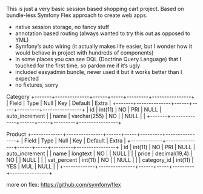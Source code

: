 This is just a very basic session based shopping cart project.
Based on bundle-less Symfony Flex approach to create web apps.

- native session storage, no fancy stuff
- annotation based routing (always wanted to try this out as opposed to YML)
- Symfony’s auto wiring (it actually makes life easier, but I wonder how it would behave in project with hundreds of components)
- In some places you can see DQL (Doctrine Query Language) that I touched for the first time, so pardon me if it’s ugly
- included easyadmin bundle, never used it but it works better than I expected
- no fixtures, sorry

Category
+-------+--------------+------+-----+---------+----------------+
| Field | Type         | Null | Key | Default | Extra          |
+-------+--------------+------+-----+---------+----------------+
| id    | int(11)      | NO   | PRI | NULL    | auto_increment |
| name  | varchar(255) | NO   |     | NULL    |                |
+-------+--------------+------+-----+---------+----------------+

Product
+-------------+---------------+------+-----+---------+----------------+
| Field       | Type          | Null | Key | Default | Extra          |
+-------------+---------------+------+-----+---------+----------------+
| id          | int(11)       | NO   | PRI | NULL    | auto_increment |
| name        | longtext      | NO   |     | NULL    |                |
| price       | decimal(19,4) | NO   |     | NULL    |                |
| vat_percent | int(11)       | NO   |     | NULL    |                |
| category_id | int(11)       | YES  | MUL | NULL    |                |
+-------------+---------------+------+-----+---------+----------------+


more on flex: https://github.com/symfony/flex
